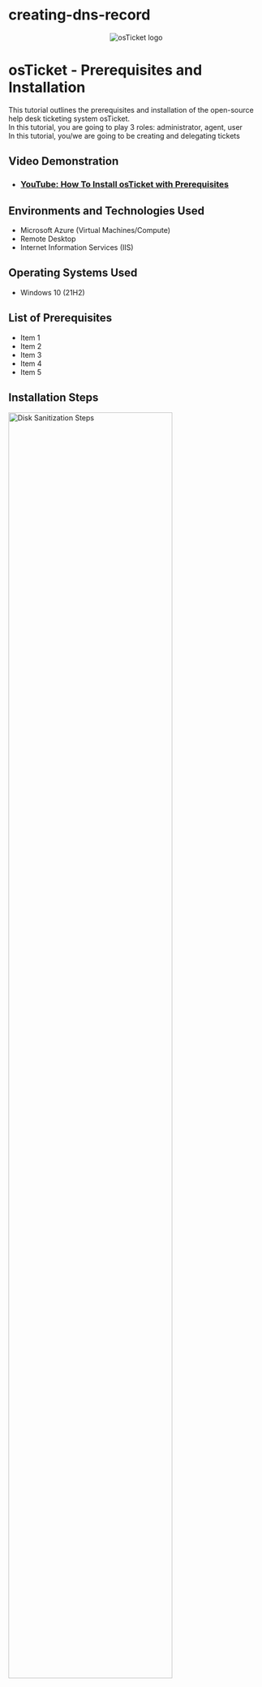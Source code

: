 # creating-dns-record

<p align="center">
<img src="https://i.imgur.com/Clzj7Xs.png" alt="osTicket logo"/>
</p>

<h1>osTicket - Prerequisites and Installation</h1>
This tutorial outlines the prerequisites and installation of the open-source help desk ticketing system osTicket.<br />
In this tutorial, you are going to play 3 roles:  administrator, agent, user <br>
In this tutorial, you/we are going to be creating and delegating tickets <br>

<h2>Video Demonstration</h2>

- ### [YouTube: How To Install osTicket with Prerequisites](https://www.youtube.com)

<h2>Environments and Technologies Used</h2>

- Microsoft Azure (Virtual Machines/Compute)
- Remote Desktop
- Internet Information Services (IIS)

<h2>Operating Systems Used </h2>

- Windows 10</b> (21H2)

<h2>List of Prerequisites</h2>

- Item 1
- Item 2
- Item 3
- Item 4
- Item 5

<h2>Installation Steps</h2>

<p>
<img src="https://i.imgur.com/DJmEXEB.png" height="80%" width="80%" alt="Disk Sanitization Steps"/>
</p>
<p>
<strong> A-Record Exercise </strong><br>
  <em>Basically, log into Client-1 <br>
    ping "mainframe" <br>
    nslookup "mainframe" <br>
    (Both are going to fail because there is no DNS record) <br>
    So, log into DC-1 with your domain admin account (mydomain.com\jane_admin) and create a DNS A-record for "mainframe" <br>
    Have the DNS A-record point to DC-1’s Private IP address <br>
    Log back into Client-1 and ping "mainframe" again. It should work this time. <br></em>
<strong>Simplified Version:</strong><br>
<strong>Log into DC-1 </strong><br>
<strong>Create a DNS A-record for "mainframe"</strong><br>
&nbsp;&nbsp;&nbsp;&nbsp;   1. On the Server Manager page, look for Tools (top right hand corner, to the right of the flag), and then click DNS <br>
  <br>
<img width="959" alt="Capture - Tools + DNS" src="https://github.com/jaysixco/creating-dns-record/assets/160427311/c60fa30d-a54a-45f6-8830-1f6f7f2e1f3b">
<br>
&nbsp;&nbsp;&nbsp;&nbsp;   2. Click "DC-1" in the sidebar > <br>
&nbsp;&nbsp;&nbsp;&nbsp;   3. Click "Forward Looking Zone" in the sidebar > <br>
&nbsp;&nbsp;&nbsp;&nbsp;   4. Click "mydomain.com" in the sidebar > <br>
&nbsp;&nbsp;&nbsp;&nbsp;   5. Right click the white space > <br>
&nbsp;&nbsp;&nbsp;&nbsp;   6. Click New Host (A) > <br>
&nbsp;&nbsp;&nbsp;&nbsp;   7. Type mainframe > <br>
&nbsp;&nbsp;&nbsp;&nbsp;   8. Type whatever IP address you want (ex: cmd > ipconfig > private IP address) ><br> 
&nbsp;&nbsp;&nbsp;&nbsp;   9. Click Add Host (don't have to click any of the checkboxes above) > <br>
&nbsp;&nbsp;&nbsp;&nbsp;   10. Click Done <br>
  <br>
<strong> Ping the mainframe to see if it works </strong><br>
  1. Log into Client-1 <br>
  2. Type "cmd" in search bar <br>
  insert screenshot <br>
  3. Then ping "mainframe" (without quotation marks), If it works, you should the word "Reply" repeatedly. Like this:<br>
  <img width="354" alt="Capture - ping + nslookup" src="https://github.com/jaysixco/creating-dns-record/assets/160427311/3e623d41-fa39-45d4-8f65-87ec24e9a23e">

<strong> Local DNS Cache Exercise </strong><br>
<em> What is going on here? <br>
Basically, if you change the mainframe's record address, when you ping it, it will still show the old record address until you flush the DNS cache. <br>
<strong>To see for yourself </strong>: 
</em> <br>
<strong> Log in to DC-1 and change mainframe’s record address to 8.8.8.8 </strong><br> 
  1. Log in to DC-1 <br>
  2. Forward looking zone <br>
  3. mydomain.com <br>
  4. Right click mainframe <br>
  5. Properties <br>
  6. Type 8.8.8.8 in IP address box <br>
  7. Click "Apply" <br>
  8. Click "Ok" <br>
  <em> insert screenshots sonewhere in above steps </em>
<br>
&nbsp;&nbsp; 1. Go back to Client-1 and ping “mainframe” again. Observe that it still pings the old address (you'll recieve replies from the old IP address) <br>
&nbsp;&nbsp; 2. Observe the local dns cache (ipconfig /displaydns). It will show that A (Host) Record is still the old address. <br>
<strong> Flush the DNS cache </strong><br>
&nbsp;&nbsp; 1. Switch back to DC-1. <br>
&nbsp;&nbsp; 2. Flush the DNS cache (run cmd as an administrator) **(ipconfig /flushdns)**. <br>
&nbsp;&nbsp; 3. Ping “mainframe” again . The new record address should show up <br>
<br>

<br>
<strong> CNAME Record Exercise </strong><br>
<em> What is going on here? <br></em>
Go back to DC-1 and create a CNAME record that points the host “search” to “www.google.com” <br>
<strong> Create a CNAME record</strong><br>
&nbsp;&nbsp; 1. DNS manager <br>
&nbsp;&nbsp; 2. Right click + select New Alias (literally says CNAME) ><br>
<img width="565" alt="Capture - New Alias (CName)" src="https://github.com/jaysixco/creating-dns-record/assets/160427311/46d6ecb9-e0b7-47cb-904f-9c2801ac33d1">
<br>
&nbsp;&nbsp; 3. Type "search" in the first box and "www.google.com" in second box <br>
<img width="300" alt="Capture - search + google" src="https://github.com/jaysixco/creating-dns-record/assets/160427311/77628443-22e4-4616-a93e-ec581dc1230c">
insert screenshot <br>
&nbsp;&nbsp; 4. Do I need to check box? Nope <br>
&nbsp;&nbsp; 5. Click "Ok" <br>

<br>
<strong> 6. Switch to Client-1 </strong><br>
&nbsp;&nbsp; 7. Ping “search” <br>
&nbsp;&nbsp; 8. Nslookup “search” <br>
<strong>If you did everything correctly you should see</strong><br>
<br>
<strong>NOTE:</strong> if above steps don't work, try flushing the cache first (ipconfig /flushdns) and then ping again. <br>
<br>
<strong> Finish </strong>

<p>
  Accurate and can follow along. Fix formatting.
</p>
